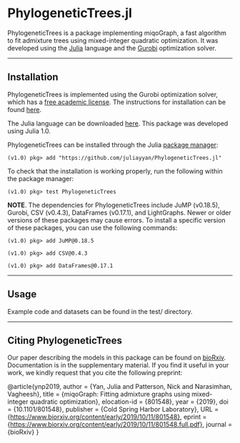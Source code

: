 # PhylogeneticTrees.jl

PhylogeneticTrees is a package implementing miqoGraph, a fast algorithm to fit admixture trees using mixed-integer quadratic optimization.  It was developed using the [Julia](http://julialang.org/) language and the [Gurobi](http://www.gurobi.com/) optimization solver.

----
## Installation

PhylogeneticTrees is implemented using the Gurobi optimization solver, which has a [free academic license](http://www.gurobi.com/registration/academic-license-reg).  The instructions for installation can be found [here](http://www.gurobi.com/documentation/).

The Julia language can be downloaded [here](https://julialang.org/downloads/).  This package was developed using Julia 1.0.

PhylogeneticTrees can be installed through the Julia [package manager](https://docs.julialang.org/en/v1/stdlib/Pkg/index.html):

```
(v1.0) pkg> add "https://github.com/juliayyan/PhylogeneticTrees.jl" 
```

To check that the installation is working properly, run the following within the package manager:

```
(v1.0) pkg> test PhylogeneticTrees
```

**NOTE**.  The dependencies for PhylogeneticTrees include JuMP (v0.18.5), Gurobi, CSV (v0.4.3), DataFrames (v0.17.1), and LightGraphs.  Newer or older versions of these packages may cause errors.  To install a specific version of these packages, you can use the following commands:

```
(v1.0) pkg> add JuMP@0.18.5
```

```
(v1.0) pkg> add CSV@0.4.3
```

```
(v1.0) pkg> add DataFrames@0.17.1
```

----
## Usage
Example code and datasets can be found in the test/ directory.

----
## Citing PhylogeneticTrees

Our paper describing the models in this package can be found on [bioRxiv](https://www.biorxiv.org/content/10.1101/801548v1).  Documentation is in the supplementary material.  If you find it useful in your work, we kindly request that you cite the following preprint:

@article{ynp2019,
  author = {Yan, Julia and Patterson, Nick and Narasimhan, Vagheesh},
	title = {miqoGraph: Fitting admixture graphs using mixed-integer quadratic optimization},
	elocation-id = {801548},
	year = {2019},
	doi = {10.1101/801548},
	publisher = {Cold Spring Harbor Laboratory},
	URL = {https://www.biorxiv.org/content/early/2019/10/11/801548},
	eprint = {https://www.biorxiv.org/content/early/2019/10/11/801548.full.pdf},
	journal = {bioRxiv}
}
